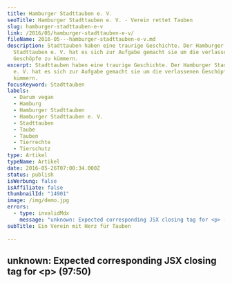 ```yaml
---
title: Hamburger Stadttauben e. V.
seoTitle: Hamburger Stadttauben e. V. - Verein rettet Tauben
slug: hamburger-stadttauben-e-v
link: /2016/05/hamburger-stadttauben-e-v/
fileName: 2016-05---hamburger-stadttauben-e-v.md
description: Stadttauben haben eine traurige Geschichte. Der Hamburger
  Stadttauben e. V. hat es sich zur Aufgabe gemacht sie um die verlassenen
  Geschöpfe zu kümmern.
excerpt: Stadttauben haben eine traurige Geschichte. Der Hamburger Stadttauben
  e. V. hat es sich zur Aufgabe gemacht sie um die verlassenen Geschöpfe zu
  kümmern.
focusKeyword: Stadttauben
labels:
  - Darum vegan
  - Hamburg
  - Hamburger Stadttauben
  - Hamburger Stadttauben e. V.
  - Stadttauben
  - Taube
  - Tauben
  - Tierrechte
  - Tierschutz
type: Artikel
typeName: Artikel
date: 2016-05-26T07:00:34.000Z
status: publish
isWerbung: false
isAffiliate: false
thumbnailId: "14901"
image: /img/demo.jpg
errors:
  - type: invalidMdx
    message: "unknown: Expected corresponding JSX closing tag for <p> (97:50)"
subTitle: Ein Verein mit Herz für Tauben
  
---
```


## unknown: Expected corresponding JSX closing tag for &lt;p> (97:50)

<!--
![Stadttauben](http://cardamonchai.com/wp-content/uploads/2016/05/17160873227_6048e2ba21_z-640x427.jpg)

**Wie einige von Euch schon wissen, liegen mir aus verschiedenen Gründen Tauben
sehr am Herzen. Besonders die Stadttauben, die immer um uns herumfliegen, aber
trotzdem von kaum einem wahrgenommen werden.**

Ihre Geschichte ist eng mit der der Menschen verwoben, sie begleiten uns schon
seit langer Zeit. Umso widersprüchlicher ist es, dass sie heutzutage so wenig
geliebt sind.

## Warum sind Stadttauben Stadttauben

Zur Ansiedlung der Tauben in den Städten kam es durch verschiedene Umstände.
Dafür macht es Sinn, ein Bisschen auszuholen. Schon in frühen Schriften um ca.
6.000 v. Chr. wurden Tauben namentlich als Haustiere erwähnt.

Ab dem Mittelalter wurden sie dann auch geschlachtet und verzehrt. Züchter
sorgten dafür, dass sie bis zu sechs Mal im Jahr eine Brut aufziehen können. Der
Bestand explodierte regelrecht.

Auch heute kommen immer wieder Brieftauben in den Städten an, die den Weg nach
Hause nicht mehr finden oder schlicht erschöpft sind. Sie schließen sich den
Stadttauben an und verpaaren sich sogar mit ihnen. Zu unterscheiden sind sie
durch ihre Gefiederzeichnungen. Oft stehen sie das harte Straßenleben nicht
lange durch und finden ein trauriges Ende.

![Stadttauben](http://cardamonchai.com/wp-content/uploads/2016/05/21447371659_0f24700ac2_z-640x640.jpg)

Unsere heutigen **Stadttauben** stammen von der Felsentaube ab. Die verwilderten
Haustiere, die wir als Stadttauben kennen, suchen sich daher auch gerne
Nistplätze in hohen Gebäuden, Mauern und an Fassaden. Viele von ihnen leiden
Hunger, in den Städten finden sie nicht genügend Nahrung. Häufig fressen sie
kleine Gegenstände, die sie mit Futter verwechseln, werden vergiftet oder leiden
mit Fremdkörpern im Magen Schmerzen.

Viele Menschen sehen Tauben als Schädlinge an, jagen sie oder versuchen sie mit
Gift oder Netzen von ihren Häusern fernzuhalten. Dabei war es doch der Mensch,
der für ihre Verbreitung gesorgt hat.

In Hamburg haben sich einige Taubenfreunde zusammengetan, um den Stadttauben zu
helfen, ihr Image zu verbessern und die Bürger aufzuklären.

## Der Stadttauben e. V. Hamburg

Der Stadttauben Hamburg e. V. hat es sich zur Aufgabe gemacht, die
Lebensbedingungen für die Stadttauben in Hamburg und der Region zu erleichtern
und ihr Leben in der urbanen Welt erträglicher zu machen.

Der Verein wurde 2013 gegründet, um gemeinsam für die gute Sache zu kämpfen und
den Tieren zu helfen. Die Probleme zwischen Mensch und Taube sollen auf ein
Minimum reduziert werden. Parallel zur Gründung wurde die Gemeinnützigkeit der
Institution erreicht. Das ist besonders wichtig, zum Beispiel für den Umgang mit
den Behörden sowie die Geltendmachung von Spenden.

![Stadttauben](http://cardamonchai.com/wp-content/uploads/2016/05/26755742482_b080212427_z-640x427.jpg)

Der Verein hat ein Notruftelefon eingerichtet. Findet man in Hamburg eine
verletzte oder eingesperrte Taube, kann man dort anrufen, die Helfer kümmern
sich dann um die Rettung. Besonders wichtig ist dabei, dass die Taube schon in
einem Karton, Jutebeutel oder anderen Behältnis sitzen sollte. Damit wird es den
freiwilligen Helfern um ein Vielfaches leichter gemacht.

Wurden die Retter telefonisch informiert, sollte man auf jeden Fall bei der
Taube bleiben und warten, bis Hilfe da ist. Die Taube könnte sonst weglaufen,
sich weiter verletzen oder überfahren werden.

Beim Anruf sollte man den genauen Standort, die Art der Verletzung und die
Uhrzeit, zu der die Taube gefunden wurde, durchgeben. Auch ein Foto kann oft
helfen.

## Was ist ein Notfall?

Ein Notfall liegt vor, wenn die Taube nicht mehr fliegen kann oder sie schwere
Verletzungen hat, die ihr Leben bedrohen. Ist eine Taube beispielsweise gegen
eine Scheibe geflogen oder mit einem Fahrzeug kollidiert, sollte man sich so
schnell wie möglich um sie kümmern.

Verfängt sich eine Taube in einem Netz oder kann sich nicht mehr aus einem Draht
oder Zaun befreien, ruft der Stadttauben Verein oder der Tierschutz auch schon
mal die Feuerwehr dazu.

## Der Tauben-Notruf

Die Notrufnummer des Stadttauben e. V. Hamburg lautet:

> 040 / 84 20 25 01

Sollte mal keiner zu erreichen sein, kann man sich auch an die Tierrettung
wenden:

> 040 / 22 22 77

Auch der Hamburger Tierschutzverein kann helfen:

> 040 / 211 10 60

Der Verein arbeitet mit freiwilligen Helfen. Leider sind von ihnen nicht immer
genügend verfügbar, daher kann es in seltenen Fällen vorkommen, dass man sich
nicht sofort um eine Taube kümmern kann

## Tauben ein Zuhause geben

Manchmal kommt es vor, dass jemand einen ausgedienten Taubenschlag hat oder
anderswo Raum bieten kann, um verletzte oder geschwächte Tauben aufnehmen kann.
Auch in diesem Fall freut sich der Hamburger Stadttauben e. V. immer über eine
Nachricht, am besten unter info@hamburgerstadttauben.de

## Spenden an den Stadttauben e. V. Hamburg

Wer den Verein gerne mit Spenden unterstützen möchte, kann das unter der
folgenden Kontonummer tun:

<blockquote>Hamburger Stadttauben e.V.
Stichwort: Tierhilfefond Tauben
Kontonr. 1244131619
BLZ 200 505 50
Hamburger Sparkasse

IBAN DE44200505501244131619 BIC HASPDEHHXXX</blockquote>

## Weitere Infos für den Hamburger Stadttauben e. V.

Wer sich gerne informieren möchte, findet alle Infos über den Hamburger
Stadttauben e. V. unter
[hamburgerstadttauben.de](http://www.hamburgerstadttauben.de/). Dort gibt es
außerdem auch jede Menge Wissenswertes über Tauben zu lesen. Auf der
[Facebook-Seite](https://www.facebook.com/hamburgerstadttauben) wird regelmäßig
über Aktionen und natürlich auch über die geretteten Tauben berichtet. Auch in
anderen Städten gibt es ähnliche Vereine, Infos findet Ihr bei Eurer
Stadtverwaltung oder im Internet.

![Stadttauben | full](http://cardamonchai.com/wp-content/uploads/2016/05/Hamburger-Stadttauben.png)

[](http://www.hamburgerstadttauben.de/)

**Banner:** Hamburger Stadttauben

&nbsp;

-->

  